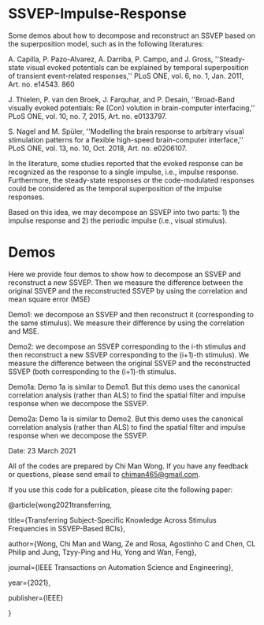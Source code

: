 # SSVEP-Impulse-Response

Some demos about how to decompose and reconstruct an SSVEP based on the superposition model, such as in the following literatures:

A. Capilla, P. Pazo-Alvarez, A. Darriba, P. Campo, and J. Gross, ''Steady-state visual evoked potentials can be explained by temporal superposition of transient event-related responses,'' PLoS ONE, vol. 6, no. 1, Jan. 2011, Art. no. e14543. 860

J. Thielen, P. van den Broek, J. Farquhar, and P. Desain, ''Broad-Band visually evoked potentials: Re (Con) volution in brain-computer interfacing,'' PLoS ONE, vol. 10, no. 7, 2015, Art. no. e0133797. 

S. Nagel and M. Spüler, ''Modelling the brain response to arbitrary visual stimulation patterns for a flexible high-speed brain-computer interface,'' PLoS ONE, vol. 13, no. 10, Oct. 2018, Art. no. e0206107.

In the literature, some studies reported that the evoked response can be recognized as the response to a single impulse, i.e., impulse response. Furthermore, the steady-state responses or the code-modulated responses could be considered as the temporal superposition of the impulse responses. 

Based on this idea, we may  decompose an SSVEP into two parts: 1) the impulse response and 2) the periodic impulse (i.e., visual stimulus).

# Demos
Here we provide four demos to show how to decompose an SSVEP and reconstruct a new SSVEP. Then we measure the difference between the original SSVEP and the reconstructed SSVEP by using the correlation and mean square error (MSE)

Demo1: we decompose an SSVEP and then reconstruct it (corresponding to the same stimulus). We measure their difference by using the correlation and MSE. 

Demo2: we decompose an SSVEP corresponding to the i-th stimulus and then reconstruct a new SSVEP corresponding to the (i+1)-th stimulus). We measure the difference between the original SSVEP and the reconstructed SSVEP (both corresponding to the (i+1)-th stimulus.

Demo1a: Demo 1a is similar to Demo1. But this demo uses the canonical correlation analysis (rather than ALS) to find the spatial filter and impulse response when we decompose the SSVEP.

Demo2a: Demo 1a is similar to Demo2. But this demo uses the canonical correlation analysis (rather than ALS) to find the spatial filter and impulse response when we decompose the SSVEP.

Date: 23 March 2021

All of the codes are prepared by Chi Man Wong. If you have any feedback or questions, please send email to chiman465@gmail.com.

If you use this code for a publication, please cite the following paper:

@article{wong2021transferring,
   
   title={Transferring Subject-Specific Knowledge Across Stimulus Frequencies in SSVEP-Based BCIs},
   
   author={Wong, Chi Man and Wang, Ze and Rosa, Agostinho C and Chen, CL Philip and Jung, Tzyy-Ping and Hu, Yong and Wan, Feng},
   
   journal={IEEE Transactions on Automation Science and Engineering},
   
   year={2021},
  
  publisher={IEEE}

}
